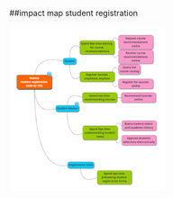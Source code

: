 <!-- .slide: data-background="resources/footer.svg" data-background-size="contain" data-background-position="bottom"  -->

##impact map student registration

<a href="resources/impact-map-example.png">
  <img class="plain" height="55%" width="55%" src="resources/impact-map-example.png" />
</a>

<br/>
<br/>
<br/>
<br/>
<br/>
<br/>
<br/>
<br/>
<br/>
<br/>
<br/>
<br/>
<br/>
<br/>
<br/>
<br/>
<br/>
<br/>
<br/>
<br/>
<br/>
<aside class="notes">
  <p>
  </p>
</aside>
